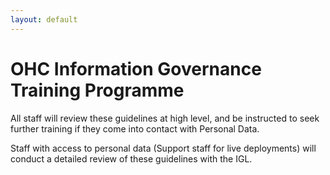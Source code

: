 ```yaml
---
layout: default
---
```

# OHC Information Governance Training Programme

All staff will review these guidelines at high level, and be instructed to seek
further training if they come into contact with Personal Data.


Staff with access to personal data (Support staff for live deployments) will conduct
a detailed review of these guidelines with the IGL.
